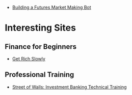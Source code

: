 - [Building a Futures Market Making Bot](https://tianyi.io/post/chicago1/)

# Interesting Sites
## Finance for Beginners
- [Get Rich Slowly](https://www.getrichslowly.org/)
## Professional Training
- [Street of Walls: Investment Banking Technical Training](http://www.streetofwalls.com/finance-training-courses/investment-banking-technical-training/introduction/)